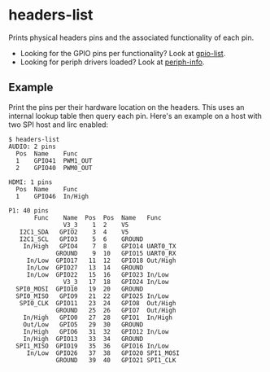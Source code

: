 # headers-list

Prints physical headers pins and the associated functionality of each pin.

- Looking for the GPIO pins per functionality? Look at
  [gpio-list](../gpio-list).
- Looking for periph drivers loaded? Look at [periph-info](../periph-info).


## Example

Print the pins per their hardware location on the headers. This uses an
internal lookup table then query each pin. Here's an example on a host with two
SPI host and lirc enabled:

    $ headers-list
    AUDIO: 2 pins
      Pos  Name    Func
      1    GPIO41  PWM1_OUT
      2    GPIO40  PWM0_OUT

    HDMI: 1 pins
      Pos  Name    Func
      1    GPIO46  In/High

    P1: 40 pins
           Func    Name  Pos  Pos  Name   Func
                   V3_3    1  2    V5
       I2C1_SDA   GPIO2    3  4    V5
       I2C1_SCL   GPIO3    5  6    GROUND
        In/High   GPIO4    7  8    GPIO14 UART0_TX
                 GROUND    9  10   GPIO15 UART0_RX
         In/Low  GPIO17   11  12   GPIO18 Out/High
         In/Low  GPIO27   13  14   GROUND
         In/Low  GPIO22   15  16   GPIO23 In/Low
                   V3_3   17  18   GPIO24 In/Low
      SPI0_MOSI  GPIO10   19  20   GROUND
      SPI0_MISO   GPIO9   21  22   GPIO25 In/Low
       SPI0_CLK  GPIO11   23  24   GPIO8  Out/High
                 GROUND   25  26   GPIO7  Out/High
        In/High   GPIO0   27  28   GPIO1  In/High
        Out/Low   GPIO5   29  30   GROUND
        In/High   GPIO6   31  32   GPIO12 In/Low
        In/High  GPIO13   33  34   GROUND
      SPI1_MISO  GPIO19   35  36   GPIO16 In/Low
         In/Low  GPIO26   37  38   GPIO20 SPI1_MOSI
                 GROUND   39  40   GPIO21 SPI1_CLK
